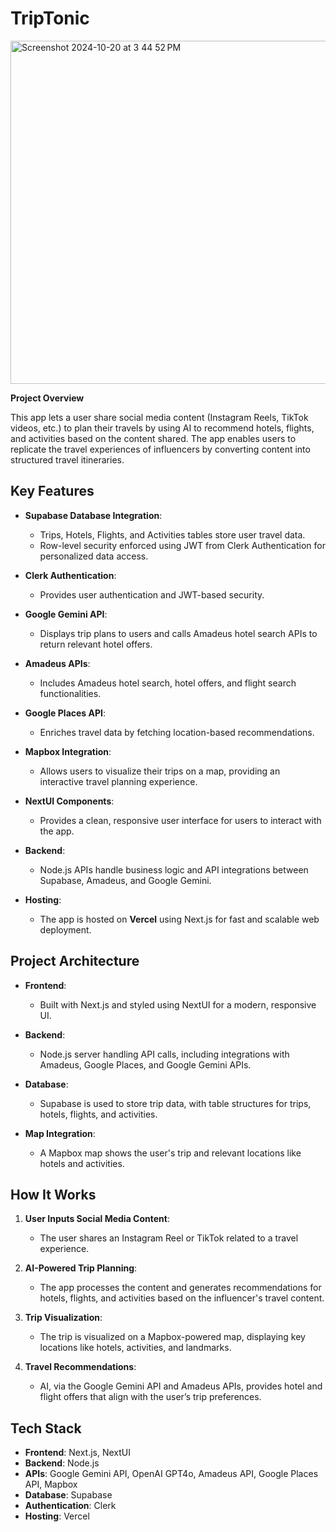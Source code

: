 # TripTonic
<img width="549" alt="Screenshot 2024-10-20 at 3 44 52 PM" src="https://github.com/user-attachments/assets/1700b2c6-3c4f-43ff-a01d-5e32833c2ab8">

**Project Overview**

This app lets a user share social media content (Instagram Reels, TikTok videos, etc.) to plan their travels by using AI to recommend hotels, flights, and activities based on the content shared. The app enables users to replicate the travel experiences of influencers by converting content into structured travel itineraries.

## Key Features
- **Supabase Database Integration**: 
  - Trips, Hotels, Flights, and Activities tables store user travel data.
  - Row-level security enforced using JWT from Clerk Authentication for personalized data access.
  
- **Clerk Authentication**: 
  - Provides user authentication and JWT-based security.

- **Google Gemini API**: 
  - Displays trip plans to users and calls Amadeus hotel search APIs to return relevant hotel offers.

- **Amadeus APIs**: 
  - Includes Amadeus hotel search, hotel offers, and flight search functionalities.
  
- **Google Places API**: 
  - Enriches travel data by fetching location-based recommendations.

- **Mapbox Integration**: 
  - Allows users to visualize their trips on a map, providing an interactive travel planning experience.

- **NextUI Components**: 
  - Provides a clean, responsive user interface for users to interact with the app.
  
- **Backend**: 
  - Node.js APIs handle business logic and API integrations between Supabase, Amadeus, and Google Gemini.

- **Hosting**: 
  - The app is hosted on **Vercel** using Next.js for fast and scalable web deployment.

## Project Architecture

- **Frontend**: 
  - Built with Next.js and styled using NextUI for a modern, responsive UI.
  
- **Backend**: 
  - Node.js server handling API calls, including integrations with Amadeus, Google Places, and Google Gemini APIs.

- **Database**: 
  - Supabase is used to store trip data, with table structures for trips, hotels, flights, and activities.

- **Map Integration**: 
  - A Mapbox map shows the user's trip and relevant locations like hotels and activities.

## How It Works

1. **User Inputs Social Media Content**: 
   - The user shares an Instagram Reel or TikTok related to a travel experience.
   
2. **AI-Powered Trip Planning**: 
   - The app processes the content and generates recommendations for hotels, flights, and activities based on the influencer's travel content.
   
3. **Trip Visualization**: 
   - The trip is visualized on a Mapbox-powered map, displaying key locations like hotels, activities, and landmarks.
   
4. **Travel Recommendations**: 
   - AI, via the Google Gemini API and Amadeus APIs, provides hotel and flight offers that align with the user’s trip preferences.

## Tech Stack
- **Frontend**: Next.js, NextUI
- **Backend**: Node.js
- **APIs**: Google Gemini API, OpenAI GPT4o, Amadeus API, Google Places API, Mapbox
- **Database**: Supabase
- **Authentication**: Clerk
- **Hosting**: Vercel
